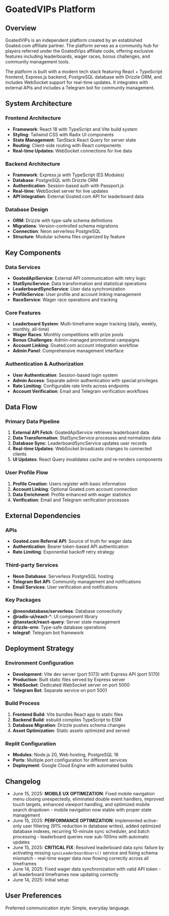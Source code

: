 # GoatedVIPs Platform

## Overview

GoatedVIPs is an independent platform created by an established Goated.com affiliate partner. The platform serves as a community hub for players referred under the GoatedVips affiliate code, offering exclusive features including leaderboards, wager races, bonus challenges, and community management tools.

The platform is built with a modern tech stack featuring React + TypeScript frontend, Express.js backend, PostgreSQL database with Drizzle ORM, and includes WebSocket support for real-time updates. It integrates with external APIs and includes a Telegram bot for community management.

## System Architecture

### Frontend Architecture
- **Framework**: React 18 with TypeScript and Vite build system
- **Styling**: Tailwind CSS with Radix UI components
- **State Management**: TanStack React Query for server state
- **Routing**: Client-side routing with React components
- **Real-time Updates**: WebSocket connections for live data

### Backend Architecture
- **Framework**: Express.js with TypeScript (ES Modules)
- **Database**: PostgreSQL with Drizzle ORM
- **Authentication**: Session-based auth with Passport.js
- **Real-time**: WebSocket server for live updates
- **API Integration**: External Goated.com API for leaderboard data

### Database Design
- **ORM**: Drizzle with type-safe schema definitions
- **Migrations**: Version-controlled schema migrations
- **Connection**: Neon serverless PostgreSQL
- **Structure**: Modular schema files organized by feature

## Key Components

### Data Services
- **GoatedApiService**: External API communication with retry logic
- **StatSyncService**: Data transformation and statistical operations
- **LeaderboardSyncService**: User data synchronization
- **ProfileService**: User profile and account linking management
- **RaceService**: Wager race operations and tracking

### Core Features
- **Leaderboard System**: Multi-timeframe wager tracking (daily, weekly, monthly, all-time)
- **Wager Races**: Monthly competitions with prize pools
- **Bonus Challenges**: Admin-managed promotional campaigns
- **Account Linking**: Goated.com account integration workflow
- **Admin Panel**: Comprehensive management interface

### Authentication & Authorization
- **User Authentication**: Session-based login system
- **Admin Access**: Separate admin authentication with special privileges
- **Rate Limiting**: Configurable rate limits across endpoints
- **Account Verification**: Email and Telegram verification workflows

## Data Flow

### Primary Data Pipeline
1. **External API Fetch**: GoatedApiService retrieves leaderboard data
2. **Data Transformation**: StatSyncService processes and normalizes data
3. **Database Sync**: LeaderboardSyncService updates user records
4. **Real-time Updates**: WebSocket broadcasts changes to connected clients
5. **UI Updates**: React Query invalidates cache and re-renders components

### User Profile Flow
1. **Profile Creation**: Users register with basic information
2. **Account Linking**: Optional Goated.com account connection
3. **Data Enrichment**: Profile enhanced with wager statistics
4. **Verification**: Email and Telegram verification processes

## External Dependencies

### APIs
- **Goated.com Referral API**: Source of truth for wager data
- **Authentication**: Bearer token-based API authentication
- **Rate Limiting**: Exponential backoff retry strategy

### Third-party Services
- **Neon Database**: Serverless PostgreSQL hosting
- **Telegram Bot API**: Community management and notifications
- **Email Services**: User verification and notifications

### Key Packages
- **@neondatabase/serverless**: Database connectivity
- **@radix-ui/react-***: UI component library
- **@tanstack/react-query**: Server state management
- **drizzle-orm**: Type-safe database operations
- **telegraf**: Telegram bot framework

## Deployment Strategy

### Environment Configuration
- **Development**: Vite dev server (port 5173) with Express API (port 5170)
- **Production**: Built static files served by Express server
- **WebSocket**: Dedicated WebSocket server on port 5000
- **Telegram Bot**: Separate service on port 5001

### Build Process
1. **Frontend Build**: Vite bundles React app to static files
2. **Backend Build**: esbuild compiles TypeScript to ESM
3. **Database Migration**: Drizzle pushes schema changes
4. **Asset Optimization**: Static assets optimized and served

### Replit Configuration
- **Modules**: Node.js 20, Web hosting, PostgreSQL 16
- **Ports**: Multiple port configuration for different services
- **Deployment**: Google Cloud Engine with automated builds

## Changelog
- June 15, 2025: **MOBILE UX OPTIMIZATION**: Fixed mobile navigation menu closing unexpectedly, eliminated double event handlers, improved touch targets, enhanced viewport handling, and optimized mobile search dropdown - mobile navigation now stable with proper state management
- June 15, 2025: **PERFORMANCE OPTIMIZATION**: Implemented active-only user filtering (91% reduction in database writes), added optimized database indexes, recurring 10-minute sync scheduler, and batch processing - leaderboard queries now sub-100ms with automatic updates
- June 15, 2025: **CRITICAL FIX**: Resolved leaderboard data sync failure by activating missing `syncLeaderboardUsers()` service and fixing schema mismatch - real-time wager data now flowing correctly across all timeframes
- June 14, 2025: Fixed wager data synchronization with valid API token - all leaderboard timeframes now updating correctly
- June 14, 2025: Initial setup

## User Preferences

Preferred communication style: Simple, everyday language.